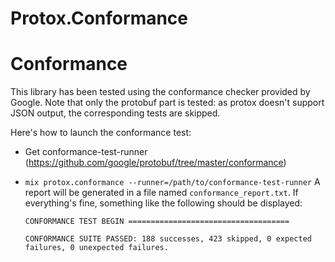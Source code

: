 # Protox.Conformance

# Conformance

This library has been tested using the conformance checker provided by Google.
Note that only the protobuf part is tested: as protox doesn't support JSON
output, the corresponding tests are skipped.

Here's how to launch the conformance test:

* Get conformance-test-runner (https://github.com/google/protobuf/tree/master/conformance)
* `mix protox.conformance --runner=/path/to/conformance-test-runner`
  A report will be generated in a file named `conformance_report.txt`.
  If everything's fine, something like the following should be displayed:

  ```
  CONFORMANCE TEST BEGIN ====================================

  CONFORMANCE SUITE PASSED: 188 successes, 423 skipped, 0 expected failures, 0 unexpected failures.
  ```